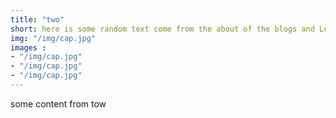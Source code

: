 ```yaml
---
title: "two"
short: here is some random text come from the about of the blogs and Lorem ipsum dolor sit amet, consectetur adipisicing elit. Dolores 
img: "/img/cap.jpg"
images :
- "/img/cap.jpg"
- "/img/cap.jpg"
- "/img/cap.jpg"
---
```


some content from tow 